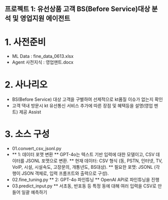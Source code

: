 ## 프로젝트 1: 유선상품 고객 BS(Before Service)대상 분석 및 영업지원 에이전트
 # 1. 사전준비
  *  ML Data : fine_data_0613.xlsx
  *  Agent 사전지식  : 영업맨트.docx
  
 # 2. 사나리오
  * BS(Before Service) 대상 고객을 구별하여 선제적으로 kt품질 이슈가 없는지 확인
  * 고객 댁내 방문시 kt 유선통신 서비스 추가에 따른 장점 및 혜택등을 설명(영업 멘트) 제공 Assist


# 3. 소스 구성
  * 01.convert_csv_jsonl.py
  * ** 1: 데이터 포맷 변환
  ** GPT-4o는 텍스트 기반 입력에 대한 모델이고, CSV 데이터를 JSONL 포맷으로 변환.
  ** 현재 데이터: CSV 형식 (동, PSTN, 인터넷, TV, VoIP, 시설, 시설속도, 고장문의, 개통년도, BS대상).
  ** 필요한 포맷: JSONL (각 행이 JSON 객체로, 입력 프롬프트와 출력으로 구성).
  * 02.fine_tuning.py
  ** 2: GPT-4o 파인튜닝
  ** OpenAI API로 파인튜닝을 진행
  * 03.predict_input.py
  ** 서초동, 반포동 등 특정 동에 대해 여러 입력을 CSV로 만들어 일괄 예측하기
